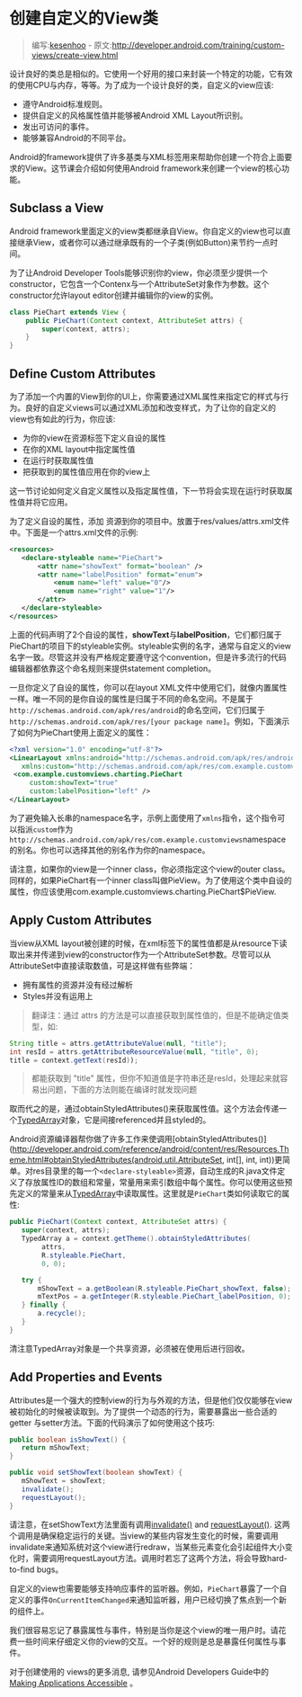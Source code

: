 ﻿# 创建自定义的View类

> 编写:[kesenhoo](https://github.com/kesenhoo) - 原文:<http://developer.android.com/training/custom-views/create-view.html>

设计良好的类总是相似的。它使用一个好用的接口来封装一个特定的功能，它有效的使用CPU与内存，等等。为了成为一个设计良好的类，自定义的view应该:

* 遵守Android标准规则。
* 提供自定义的风格属性值并能够被Android XML Layout所识别。
* 发出可访问的事件。
* 能够兼容Android的不同平台。

Android的framework提供了许多基类与XML标签用来帮助你创建一个符合上面要求的View。这节课会介绍如何使用Android framework来创建一个view的核心功能。


## Subclass a View
Android framework里面定义的view类都继承自View。你自定义的view也可以直接继承View，或者你可以通过继承既有的一个子类(例如Button)来节约一点时间。

为了让Android Developer Tools能够识别你的view，你必须至少提供一个constructor，它包含一个Contenx与一个AttributeSet对象作为参数。这个constructor允许layout editor创建并编辑你的view的实例。

```java
class PieChart extends View {
    public PieChart(Context context, AttributeSet attrs) {
        super(context, attrs);
    }
}
```

## Define Custom Attributes
为了添加一个内置的View到你的UI上，你需要通过XML属性来指定它的样式与行为。良好的自定义views可以通过XML添加和改变样式，为了让你的自定义的view也有如此的行为，你应该:

* 为你的view在<declare-styleable>资源标签下定义自设的属性
* 在你的XML layout中指定属性值
* 在运行时获取属性值
* 把获取到的属性值应用在你的view上

这一节讨论如何定义自定义属性以及指定属性值，下一节将会实现在运行时获取属性值并将它应用。

为了定义自设的属性，添加 <declare-styleable> 资源到你的项目中。放置于res/values/attrs.xml文件中。下面是一个attrs.xml文件的示例:

```xml
<resources>
   <declare-styleable name="PieChart">
       <attr name="showText" format="boolean" />
       <attr name="labelPosition" format="enum">
           <enum name="left" value="0"/>
           <enum name="right" value="1"/>
       </attr>
   </declare-styleable>
</resources>
```

上面的代码声明了2个自设的属性，**showText**与**labelPosition**，它们都归属于PieChart的项目下的styleable实例。styleable实例的名字，通常与自定义的view名字一致。尽管这并没有严格规定要遵守这个convention，但是许多流行的代码编辑器都依靠这个命名规则来提供statement completion。

一旦你定义了自设的属性，你可以在layout XML文件中使用它们，就像内置属性一样。唯一不同的是你自设的属性是归属于不同的命名空间。不是属于`http://schemas.android.com/apk/res/android`的命名空间，它们归属于`http://schemas.android.com/apk/res/[your package name]`。例如，下面演示了如何为PieChart使用上面定义的属性：

```xml
<?xml version="1.0" encoding="utf-8"?>
<LinearLayout xmlns:android="http://schemas.android.com/apk/res/android"
   xmlns:custom="http://schemas.android.com/apk/res/com.example.customviews">
 <com.example.customviews.charting.PieChart
     custom:showText="true"
     custom:labelPosition="left" />
</LinearLayout>
```

为了避免输入长串的namespace名字，示例上面使用了`xmlns`指令，这个指令可以指派`custom`作为`http://schemas.android.com/apk/res/com.example.customviews`namespace的别名。你也可以选择其他的别名作为你的namespace。

请注意，如果你的view是一个inner class，你必须指定这个view的outer class。同样的，如果PieChart有一个inner class叫做PieView。为了使用这个类中自设的属性，你应该使用com.example.customviews.charting.PieChart$PieView.

## Apply Custom Attributes
当view从XML layout被创建的时候，在xml标签下的属性值都是从resource下读取出来并传递到view的constructor作为一个AttributeSet参数。尽管可以从AttributeSet中直接读取数值，可是这样做有些弊端：

* 拥有属性的资源并没有经过解析
* Styles并没有运用上

> 翻译注：通过 attrs 的方法是可以直接获取到属性值的，但是不能确定值类型，如:
```java
String title = attrs.getAttributeValue(null, "title");
int resId = attrs.getAttributeResourceValue(null, "title", 0);
title = context.getText(resId));
```
>都能获取到 "title" 属性，但你不知道值是字符串还是resId，处理起来就容易出问题，下面的方法则能在编译时就发现问题

取而代之的是，通过obtainStyledAttributes()来获取属性值。这个方法会传递一个[TypedArray](http://developer.android.com/reference/android/content/res/TypedArray.html)对象，它是间接referenced并且styled的。

Android资源编译器帮你做了许多工作来使调用[obtainStyledAttributes()](http://developer.android.com/reference/android/content/res/Resources.Theme.html#obtainStyledAttributes(android.util.AttributeSet, int[], int, int))更简单。对res目录里的每一个`<declare-styleable>`资源，自动生成的R.java文件定义了存放属性ID的数组和常量，常量用来索引数组中每个属性。你可以使用这些预先定义的常量来从[TypedArray](http://developer.android.com/reference/android/content/res/TypedArray.html)中读取属性。这里就是`PieChart`类如何读取它的属性:

```java
public PieChart(Context context, AttributeSet attrs) {
   super(context, attrs);
   TypedArray a = context.getTheme().obtainStyledAttributes(
        attrs,
        R.styleable.PieChart,
        0, 0);

   try {
       mShowText = a.getBoolean(R.styleable.PieChart_showText, false);
       mTextPos = a.getInteger(R.styleable.PieChart_labelPosition, 0);
   } finally {
       a.recycle();
   }
}
```

清注意TypedArray对象是一个共享资源，必须被在使用后进行回收。

## Add Properties and Events
Attributes是一个强大的控制view的行为与外观的方法，但是他们仅仅能够在view被初始化的时候被读取到。为了提供一个动态的行为，需要暴露出一些合适的getter 与setter方法。下面的代码演示了如何使用这个技巧:

```java
public boolean isShowText() {
   return mShowText;
}

public void setShowText(boolean showText) {
   mShowText = showText;
   invalidate();
   requestLayout();
}
```

请注意，在setShowText方法里面有调用[invalidate()](http://developer.android.com/reference/android/view/View.html#invalidate()) and [requestLayout()](http://developer.android.com/reference/android/view/View.html#requestLayout()). 这两个调用是确保稳定运行的关键。当view的某些内容发生变化的时候，需要调用invalidate来通知系统对这个view进行redraw，当某些元素变化会引起组件大小变化时，需要调用requestLayout方法。调用时若忘了这两个方法，将会导致hard-to-find bugs。

自定义的view也需要能够支持响应事件的监听器。例如，`PieChart`暴露了一个自定义的事件`OnCurrentItemChanged`来通知监听器，用户已经切换了焦点到一个新的组件上。

我们很容易忘记了暴露属性与事件，特别是当你是这个view的唯一用户时。请花费一些时间来仔细定义你的view的交互。一个好的规则是总是暴露任何属性与事件。


对于创建使用的 views的更多消息, 请参见Android Developers Guide中的 [Making Applications Accessible](http://developer.android.com/guide/topics/ui/accessibility/apps.html#custom-views) 。
